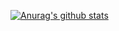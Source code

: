 [![Anurag's github stats](https://github-readme-stats.vercel.app/api?username=jklatt&show_icons=true&theme=merko&count_private=true])](https://github.com/anuraghazra/github-readme-stats)

